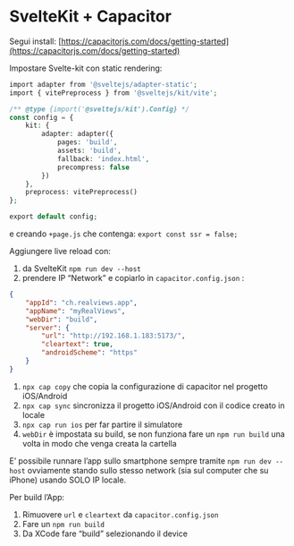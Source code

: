 # SvelteKit + Capacitor

Segui install: [https://capacitorjs.com/docs/getting-started](https://capacitorjs.com/docs/getting-started)

Impostare Svelte-kit con static rendering:

```php
import adapter from '@sveltejs/adapter-static';
import { vitePreprocess } from '@sveltejs/kit/vite';

/** @type {import('@sveltejs/kit').Config} */
const config = {
	kit: {
		adapter: adapter({
			pages: 'build',
			assets: 'build',
			fallback: 'index.html',
			precompress: false
		})
	},
	preprocess: vitePreprocess()
};

export default config;
```

e creando `+page.js` che contenga: `export const ssr = false;`

Aggiungere live reload con:

1. da SvelteKit `npm run dev --host`
2. prendere IP “Network” e copiarlo in `capacitor.config.json` :

```json
{
	"appId": "ch.realviews.app",
	"appName": "myRealViews",
	"webDir": "build",
	"server": {
		"url": "http://192.168.1.183:5173/",
		"cleartext": true,
		"androidScheme": "https"
	}
}
```

1. `npx cap copy` che copia la configurazione di capacitor nel progetto iOS/Android
2. `npx cap sync` sincronizza il progetto iOS/Android con il codice creato in locale
3. `npx cap run ios` per far partire il simulatore 
4. `webDir` è impostata su build, se non funziona fare un `npm run build` una volta in modo che venga creata la cartella

E’ possibile runnare l’app sullo smartphone sempre tramite  `npm run dev --host` ovviamente stando sullo stesso network (sia sul computer che su iPhone) usando SOLO IP locale.

Per build l’App:

1. Rimuovere `url` e `cleartext` da `capacitor.config.json` 
2. Fare un `npm run build` 
3. Da XCode fare “build” selezionando il device
